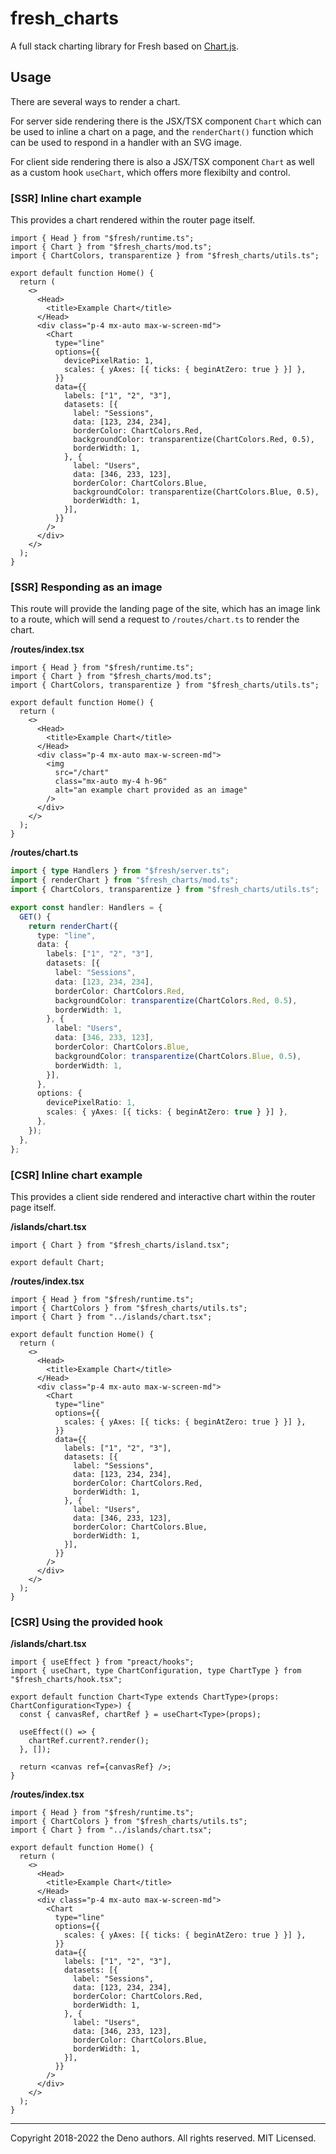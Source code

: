 # fresh_charts

A full stack charting library for Fresh based on
[Chart.js](https://www.chartjs.org/).

## Usage

There are several ways to render a chart.

For server side rendering there is the JSX/TSX component `Chart` which can be
used to inline a chart on a page, and the `renderChart()` function which can be
used to respond in a handler with an SVG image.

For client side rendering there is also a JSX/TSX component `Chart` as well as a
custom hook `useChart`, which offers more flexibilty and control.

### [SSR] Inline chart example

This provides a chart rendered within the router page itself.

```tsx
import { Head } from "$fresh/runtime.ts";
import { Chart } from "$fresh_charts/mod.ts";
import { ChartColors, transparentize } from "$fresh_charts/utils.ts";

export default function Home() {
  return (
    <>
      <Head>
        <title>Example Chart</title>
      </Head>
      <div class="p-4 mx-auto max-w-screen-md">
        <Chart
          type="line"
          options={{
            devicePixelRatio: 1,
            scales: { yAxes: [{ ticks: { beginAtZero: true } }] },
          }}
          data={{
            labels: ["1", "2", "3"],
            datasets: [{
              label: "Sessions",
              data: [123, 234, 234],
              borderColor: ChartColors.Red,
              backgroundColor: transparentize(ChartColors.Red, 0.5),
              borderWidth: 1,
            }, {
              label: "Users",
              data: [346, 233, 123],
              borderColor: ChartColors.Blue,
              backgroundColor: transparentize(ChartColors.Blue, 0.5),
              borderWidth: 1,
            }],
          }}
        />
      </div>
    </>
  );
}
```

### [SSR] Responding as an image

This route will provide the landing page of the site, which has an image link to
a route, which will send a request to `/routes/chart.ts` to render the chart.

**/routes/index.tsx**

```tsx
import { Head } from "$fresh/runtime.ts";
import { Chart } from "$fresh_charts/mod.ts";
import { ChartColors, transparentize } from "$fresh_charts/utils.ts";

export default function Home() {
  return (
    <>
      <Head>
        <title>Example Chart</title>
      </Head>
      <div class="p-4 mx-auto max-w-screen-md">
        <img
          src="/chart"
          class="mx-auto my-4 h-96"
          alt="an example chart provided as an image"
        />
      </div>
    </>
  );
}
```

**/routes/chart.ts**

```ts
import { type Handlers } from "$fresh/server.ts";
import { renderChart } from "$fresh_charts/mod.ts";
import { ChartColors, transparentize } from "$fresh_charts/utils.ts";

export const handler: Handlers = {
  GET() {
    return renderChart({
      type: "line",
      data: {
        labels: ["1", "2", "3"],
        datasets: [{
          label: "Sessions",
          data: [123, 234, 234],
          borderColor: ChartColors.Red,
          backgroundColor: transparentize(ChartColors.Red, 0.5),
          borderWidth: 1,
        }, {
          label: "Users",
          data: [346, 233, 123],
          borderColor: ChartColors.Blue,
          backgroundColor: transparentize(ChartColors.Blue, 0.5),
          borderWidth: 1,
        }],
      },
      options: {
        devicePixelRatio: 1,
        scales: { yAxes: [{ ticks: { beginAtZero: true } }] },
      },
    });
  },
};
```

### [CSR] Inline chart example

This provides a client side rendered and interactive chart within the router
page itself.

**/islands/chart.tsx**

```tsx
import { Chart } from "$fresh_charts/island.tsx";

export default Chart;
```

**/routes/index.tsx**

```tsx
import { Head } from "$fresh/runtime.ts";
import { ChartColors } from "$fresh_charts/utils.ts";
import { Chart } from "../islands/chart.tsx";

export default function Home() {
  return (
    <>
      <Head>
        <title>Example Chart</title>
      </Head>
      <div class="p-4 mx-auto max-w-screen-md">
        <Chart
          type="line"
          options={{
            scales: { yAxes: [{ ticks: { beginAtZero: true } }] },
          }}
          data={{
            labels: ["1", "2", "3"],
            datasets: [{
              label: "Sessions",
              data: [123, 234, 234],
              borderColor: ChartColors.Red,
              borderWidth: 1,
            }, {
              label: "Users",
              data: [346, 233, 123],
              borderColor: ChartColors.Blue,
              borderWidth: 1,
            }],
          }}
        />
      </div>
    </>
  );
}
```

### [CSR] Using the provided hook

**/islands/chart.tsx**

```tsx
import { useEffect } from "preact/hooks";
import { useChart, type ChartConfiguration, type ChartType } from "$fresh_charts/hook.tsx";

export default function Chart<Type extends ChartType>(props: ChartConfiguration<Type>) {
  const { canvasRef, chartRef } = useChart<Type>(props);

  useEffect(() => {
    chartRef.current?.render();
  }, []);

  return <canvas ref={canvasRef} />;
}
```

**/routes/index.tsx**

```tsx
import { Head } from "$fresh/runtime.ts";
import { ChartColors } from "$fresh_charts/utils.ts";
import { Chart } from "../islands/chart.tsx";

export default function Home() {
  return (
    <>
      <Head>
        <title>Example Chart</title>
      </Head>
      <div class="p-4 mx-auto max-w-screen-md">
        <Chart
          type="line"
          options={{
            scales: { yAxes: [{ ticks: { beginAtZero: true } }] },
          }}
          data={{
            labels: ["1", "2", "3"],
            datasets: [{
              label: "Sessions",
              data: [123, 234, 234],
              borderColor: ChartColors.Red,
              borderWidth: 1,
            }, {
              label: "Users",
              data: [346, 233, 123],
              borderColor: ChartColors.Blue,
              borderWidth: 1,
            }],
          }}
        />
      </div>
    </>
  );
}
```

---

Copyright 2018-2022 the Deno authors. All rights reserved. MIT Licensed.
